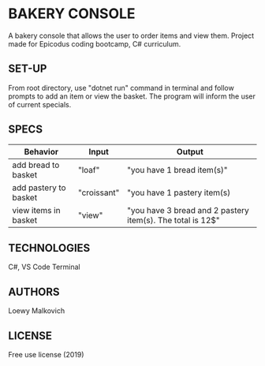 # BAKERY CONSOLE

A bakery console that allows the user to order items and view them. Project made for Epicodus coding bootcamp, C# curriculum. 

## SET-UP

From root directory, use "dotnet run" command in terminal and follow prompts to add an item or view the basket. The program will inform the user of current specials.

## SPECS

| Behavior | Input | Output |
|-|-|-|
| add bread to basket | "loaf" | "you have 1 bread item(s)" |
| add pastery to basket | "croissant" | "you have 1 pastery item(s) |
| view items in basket | "view" | "you have 3 bread and 2 pastery item(s). The total is 12$" |

## TECHNOLOGIES

C#, VS Code Terminal

## AUTHORS

Loewy Malkovich

## LICENSE

Free use license (2019)
